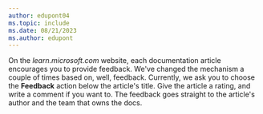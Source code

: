 ```yaml
---
author: edupont04
ms.topic: include
ms.date: 08/21/2023
ms.author: edupont
---
```


On the *learn.microsoft.com* website, each documentation article encourages you to provide feedback. We've changed the mechanism a couple of times based on, well, feedback. Currently, we ask you to choose the **Feedback** action below the article's title. Give the article a rating, and write a comment if you want to. The feedback goes straight to the article's author and the team that owns the docs.
